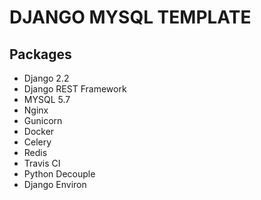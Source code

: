 # DJANGO MYSQL TEMPLATE

## Packages
- Django 2.2
- Django REST Framework
- MYSQL 5.7
- Nginx
- Gunicorn
- Docker
- Celery
- Redis
- Travis CI
- Python Decouple
- Django Environ

